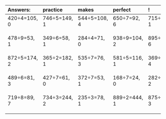 | Answers: | practice | makes | perfect | ! |
| :--- | :--- | :--- | :--- | :--- |
| 420÷4=105, 0 | 746÷5=149, 1 | 544÷5=108, 4 | 650÷7=92, 6 | 715÷2=357, 1 | 
|   |   |   |   |   | 
|   |   |   |   |   | 
|   |   |   |   |   | 
| 478÷9=53, 1 | 349÷6=58, 1 | 284÷4=71, 0 | 938÷9=104, 2 | 895÷7=127, 6 | 
|   |   |   |   |   | 
|   |   |   |   |   | 
|   |   |   |   |   | 
| 872÷5=174, 2 | 365÷2=182, 1 | 535÷7=76, 3 | 581÷5=116, 1 | 369÷5=73, 4 | 
|   |   |   |   |   | 
|   |   |   |   |   | 
|   |   |   |   |   | 
| 489÷6=81, 3 | 427÷7=61, 0 | 372÷7=53, 1 | 168÷7=24, 0 | 282÷5=56, 2 | 
|   |   |   |   |   | 
|   |   |   |   |   | 
|   |   |   |   |   | 
| 719÷8=89, 7 | 734÷3=244, 2 | 235÷3=78, 1 | 889÷2=444, 1 | 875÷4=218, 3 | 
|   |   |   |   |   | 
|   |   |   |   |   | 
|   |   |   |   |   | 
